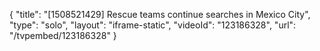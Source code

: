 {
    "title": "[1508521429] Rescue teams continue searches in Mexico City",
    "type": "solo",
    "layout": "iframe-static",
    "videoId": "123186328",
    "url": "\/tvpembed\/123186328"
}